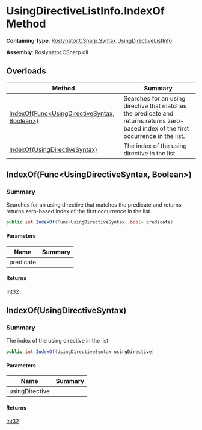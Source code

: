 # UsingDirectiveListInfo\.IndexOf Method

**Containing Type**: [Roslynator.CSharp.Syntax](../../README.md)\.[UsingDirectiveListInfo](../README.md)

**Assembly**: Roslynator\.CSharp\.dll

## Overloads

| Method | Summary |
| ------ | ------- |
| [IndexOf(Func\<UsingDirectiveSyntax, Boolean>)](#Roslynator_CSharp_Syntax_UsingDirectiveListInfo_IndexOf_System_Func_Microsoft_CodeAnalysis_CSharp_Syntax_UsingDirectiveSyntax_System_Boolean__) | Searches for an using directive that matches the predicate and returns returns zero\-based index of the first occurrence in the list\. |
| [IndexOf(UsingDirectiveSyntax)](#Roslynator_CSharp_Syntax_UsingDirectiveListInfo_IndexOf_Microsoft_CodeAnalysis_CSharp_Syntax_UsingDirectiveSyntax_) | The index of the using directive in the list\. |

## IndexOf\(Func\<UsingDirectiveSyntax, Boolean>\)<a name="Roslynator_CSharp_Syntax_UsingDirectiveListInfo_IndexOf_System_Func_Microsoft_CodeAnalysis_CSharp_Syntax_UsingDirectiveSyntax_System_Boolean__"></a>

### Summary

Searches for an using directive that matches the predicate and returns returns zero\-based index of the first occurrence in the list\.

```csharp
public int IndexOf(Func<UsingDirectiveSyntax, bool> predicate)
```

#### Parameters

| Name | Summary |
| ---- | ------- |
| predicate | |

#### Returns

[Int32](https://docs.microsoft.com/en-us/dotnet/api/system.int32)

## IndexOf\(UsingDirectiveSyntax\)<a name="Roslynator_CSharp_Syntax_UsingDirectiveListInfo_IndexOf_Microsoft_CodeAnalysis_CSharp_Syntax_UsingDirectiveSyntax_"></a>

### Summary

The index of the using directive in the list\.

```csharp
public int IndexOf(UsingDirectiveSyntax usingDirective)
```

#### Parameters

| Name | Summary |
| ---- | ------- |
| usingDirective | |

#### Returns

[Int32](https://docs.microsoft.com/en-us/dotnet/api/system.int32)

